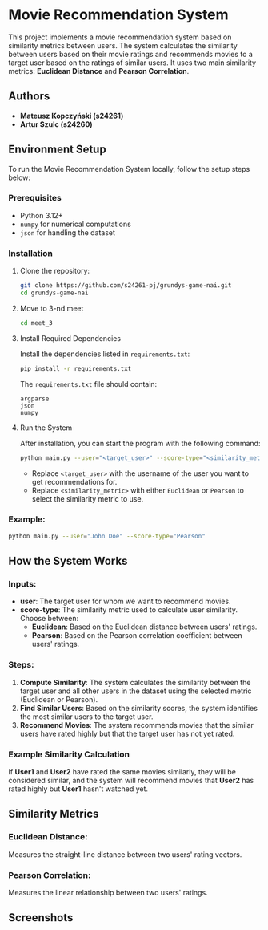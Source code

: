 # Movie Recommendation System

This project implements a movie recommendation system based on similarity metrics between users. The system calculates the similarity between users based on their movie ratings and recommends movies to a target user based on the ratings of similar users. It uses two main similarity metrics: **Euclidean Distance** and **Pearson Correlation**.

## Authors

- **Mateusz Kopczyński (s24261)**
- **Artur Szulc (s24260)**

## Environment Setup

To run the Movie Recommendation System locally, follow the setup steps below:

### Prerequisites

- Python 3.12+
- `numpy` for numerical computations
- `json` for handling the dataset

### Installation

1. Clone the repository:

    ```bash
    git clone https://github.com/s24261-pj/grundys-game-nai.git
    cd grundys-game-nai
    ```

2. Move to 3-nd meet

   ```bash
   cd meet_3
   ```

3. Install Required Dependencies

    Install the dependencies listed in `requirements.txt`:

    ```bash
    pip install -r requirements.txt
    ```
    The `requirements.txt` file should contain:

    ```text
    argparse
   json
   numpy
    ```

4. Run the System

    After installation, you can start the program with the following command:

    ```bash
    python main.py --user="<target_user>" --score-type="<similarity_metric>"
    ```

    - Replace `<target_user>` with the username of the user you want to get recommendations for.
    - Replace `<similarity_metric>` with either `Euclidean` or `Pearson` to select the similarity metric to use.

### Example:

```bash
python main.py --user="John Doe" --score-type="Pearson"
```

## How the System Works

### Inputs:
- **user**: The target user for whom we want to recommend movies.
- **score-type**: The similarity metric used to calculate user similarity. Choose between:
  - **Euclidean**: Based on the Euclidean distance between users' ratings.
  - **Pearson**: Based on the Pearson correlation coefficient between users' ratings.

### Steps:
1. **Compute Similarity**: The system calculates the similarity between the target user and all other users in the dataset using the selected metric (Euclidean or Pearson).
2. **Find Similar Users**: Based on the similarity scores, the system identifies the most similar users to the target user.
3. **Recommend Movies**: The system recommends movies that the similar users have rated highly but that the target user has not yet rated.

### Example Similarity Calculation
If **User1** and **User2** have rated the same movies similarly, they will be considered similar, and the system will recommend movies that **User2** has rated highly but **User1** hasn't watched yet.

## Similarity Metrics

### Euclidean Distance:
Measures the straight-line distance between two users' rating vectors.

### Pearson Correlation:
Measures the linear relationship between two users' ratings.

## Screenshots